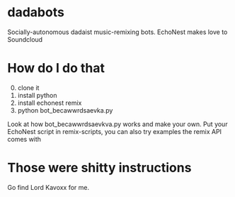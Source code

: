 dadabots
========

Socially-autonomous dadaist music-remixing bots. EchoNest makes love to Soundcloud



How do I do that
================

0) clone it
1) install python
2) install echonest remix
3) python bot_becawwrdsaevka.py

Look at how bot_becawwrdsaevkva.py works and make your own.
Put your EchoNest script in remix-scripts, you can also try examples the remix API comes with



Those were shitty instructions
==============================

Go find Lord Kavoxx for me. 



